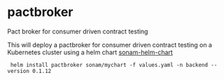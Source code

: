 # pactbroker
Pact broker for consumer driven contract testing

This will deploy a pactbroker for consumer driven contract testing on a Kubernetes cluster using
a helm chart [sonam-helm-chart](https://github.com/sonamsamdupkhangsar/sonam-helm-chart)

` helm install pactbroker sonam/mychart -f values.yaml -n backend --version 0.1.12`